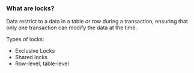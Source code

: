 ### What are locks?
Data restrict to a data in a table or row during a transaction, ensuring that only one transaction can modify the data at the time. 

Types of locks:
* Exclusive Locks
* Shared locks 
* Row-level, table-level